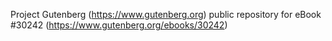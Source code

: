 Project Gutenberg (https://www.gutenberg.org) public repository for eBook #30242 (https://www.gutenberg.org/ebooks/30242)
